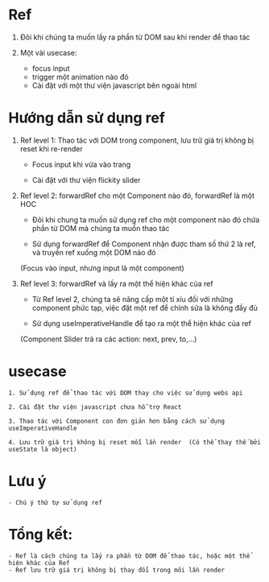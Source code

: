# Ref

1. Đôi khi chúng ta muốn lấy ra phần từ DOM sau khi render để thao tác

2. Một vài usecase:
    - focus input
    - trigger một animation nào đó
    - Cài đặt với một thư viện javascript bên ngoài html

# Hướng dẫn sử dụng ref

1. Ref level 1: Thao tác với DOM trong component, lưu trữ giá trị không bị reset khi re-render

    - Focus input khi vừa vào trang

    - Cài đặt với thư viện flickity slider

2. Ref level 2: forwardRef cho một Component nào đó, forwardRef là một HOC

    - Đôi khi chung ta muốn sử dụng ref cho một component nào đó chứa phần từ DOM mà chúng ta muốn thao tác

    - Sử dụng forwardRef để Component nhận được tham số thứ 2 là ref, và truyền ref xuống một DOM nào đó

    (Focus vào input, nhưng input là một component)
    

3. Ref level 3: forwardRef và lấy ra một thể hiện khác của ref

    - Từ Ref level 2, chúng ta sẽ nâng cấp một tí xíu đối với những component phức tạp, việc đặt một ref để chỉnh sửa là không đầy đủ

    - Sử dụng useImperativeHandle để tạo ra một thể hiện khác của ref

    (Component Slider trả ra các action: next, prev, to,...)


# usecase

    1. Sử dụng ref để thao tác với DOM thay cho việc sử dụng webs api

    2. Cài đặt thư viện javascript chưa hỗ trợ React

    3. Thao tác với Component con đơn giản hơn bằng cách sử dụng useImperativeHandle

    4. Lưu trữ giá trị không bị reset mỗi lần render  (Có thể thay thế bởi useState là object)
# Lưu ý

    - Chú ý thứ tự sử dụng ref

# Tổng kết:

    - Ref là cách chúng ta lấy ra phần từ DOM để thao tác, hoặc một thể hiện khác của Ref
    - Ref lưu trữ giá trị không bị thay đổi trong mõi lần render

    